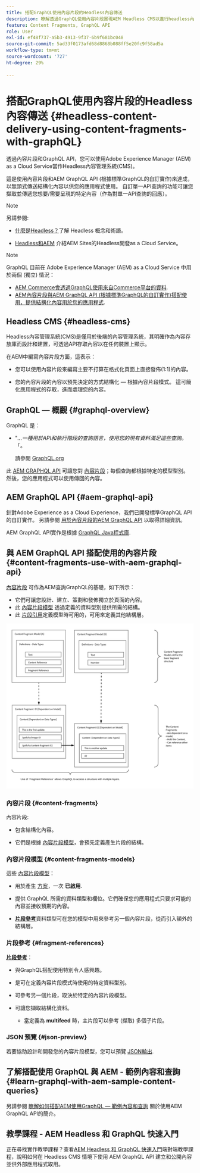```yaml
---
title: 搭配GraphQL使用內容片段的Headless內容傳送
description: 瞭解透過GraphQL使用內容片段實現AEM Headless CMS以進行headless內容傳送的基本概念。
feature: Content Fragments, GraphQL API
role: User
exl-id: ef48f737-a5b3-4913-9f37-6b9f681bc048
source-git-commit: 5ad33f0173afd68d8868b088ff5e20fc9f58ad5a
workflow-type: tm+mt
source-wordcount: '727'
ht-degree: 29%

---
```


# 搭配GraphQL使用內容片段的Headless內容傳送 {#headless-content-delivery-using-content-fragments-with-graphQL}

透過內容片段和GraphQL API，您可以使用Adobe Experience Manager (AEM) as a Cloud Service當作Headless內容管理系統(CMS)。

這是使用內容片段和AEM GraphQL API (根據標準GraphQL的自訂實作)來達成，以無頭式傳送結構化內容以供您的應用程式使用。 自訂單一API查詢的功能可讓您擷取並傳遞您想要/需要呈現的特定內容（作為對單一API查詢的回應）。

>[!NOTE]
>
>另請參閱:
>
>* [什麼是Headless？](/help/headless/what-is-headless.md)了解 Headless 概念和術語。
>
>* [Headless和AEM](/help/headless/introduction.md) 介紹AEM Sites的Headless開發as a Cloud Service。

>[!NOTE]
>
>GraphQL 目前在 Adobe Experience Manager (AEM) as a Cloud Service 中用於兩個 (獨立) 情況：
>
>* [AEM Commerce會透過GraphQL使用來自Commerce平台的資料](/help/commerce-cloud/integrating/magento.md).
>* [AEM內容片段與AEM GraphQL API (根據標準GraphQL的自訂實作)搭配使用，提供結構化內容用於您的應用程式](/help/headless/graphql-api/content-fragments.md).

## Headless CMS {#headless-cms}

Headless內容管理系統(CMS)是僅用於後端的內容管理系統，其明確作為內容存放庫而設計和建置，可透過API存取內容以在任何裝置上顯示。

在AEM中編寫內容片段方面，這表示：

* 您可以使用內容片段來編寫主要不打算在格式化頁面上直接發佈(1:1)的內容。

* 您的內容片段的內容以預先決定的方式結構化 — 根據內容片段模式。 這可簡化應用程式的存取，進而處理您的內容。

## GraphQL — 概觀 {#graphql-overview}

GraphQL 是：

* &quot;*...一種用於API和執行階段的查詢語言，使用您的現有資料滿足這些查詢。*「。

  請參閱 [GraphQL.org](https://graphql.org)

此 [AEM GRAPHQL API](#aem-graphql-api) 可讓您對 [內容片段](/help/sites-cloud/administering/content-fragments/content-fragments.md)；每個查詢都根據特定的模型型別。 然後，您的應用程式可以使用傳回的內容。

## AEM GraphQL API {#aem-graphql-api}

針對Adobe Experience as a Cloud Experience，我們已開發標準GraphQL API的自訂實作。 另請參閱 [用於內容片段的AEM GraphQL API](/help/headless/graphql-api/content-fragments.md) 以取得詳細資訊。

AEM GraphQL API實作是根據 [GraphQL Java程式庫](https://graphql.org/code/#java).

## 與 AEM GraphQL API 搭配使用的內容片段 {#content-fragments-use-with-aem-graphql-api}

[內容片段](#content-fragments) 可作為AEM查詢GraphQL的基礎，如下所示：

* 它們可讓您設計、建立、策劃和發佈獨立於頁面的內容。
* 此 [內容片段模型](#content-fragments-models) 透過定義的資料型別提供所需的結構。
* 此 [片段引用](#fragment-references)定義模型時可用的，可用來定義其他結構層。

![搭配GraphQL使用的內容片段](assets/cfm-nested-01.png "搭配GraphQL使用的內容片段")

### 內容片段 {#content-fragments}

內容片段:

* 包含結構化內容。

* 它們是根據 [內容片段模型](#content-fragments-models)，會預先定義產生片段的結構。

### 內容片段模型 {#content-fragments-models}

這些 [內容片段模型](/help/sites-cloud/administering/content-fragments/content-fragments-models.md)：

* 用於產生 [方案](https://graphql.org/learn/schema/)，一次 **已啟用**.

* 提供 GraphQL 所需的資料類型和欄位。它們確保您的應用程式只要求可能的內容並接收預期的內容。

* **[片段參考](#fragment-references)**&#x200B;資料類型可在您的模型中用來參考另一個內容片段，從而引入額外的結構層。

### 片段參考 {#fragment-references}

**[片段參考](/help/sites-cloud/administering/content-fragments/content-fragments-models.md#fragment-reference-nested-fragments)**：

* 與GraphQL搭配使用特別令人感興趣。

* 是可在定義內容片段模式時使用的特定資料型別。

* 可參考另一個片段，取決於特定的內容片段模型。

* 可讓您擷取結構化資料。

   * 當定義為 **multifeed** 時，主片段可以參考 (擷取) 多個子片段。

### JSON 預覽 {#json-preview}

若要協助設計和開發您的內容片段模型，您可以預覽 [JSON輸出](/help/sites-cloud/administering/content-fragments/content-fragments-json-preview.md).

## 了解搭配使用 GraphQL 與 AEM - 範例內容和查詢 {#learn-graphql-with-aem-sample-content-queries}

另請參閱 [瞭解如何搭配AEM使用GraphQL — 範例內容和查詢](/help/headless/graphql-api/sample-queries.md) 關於使用AEM GraphQL API的簡介。

## 教學課程 - AEM Headless 和 GraphQL 快速入門

正在尋找實作教學課程？查看[AEM Headless 和 GraphQL 快速入門](https://experienceleague.adobe.com/docs/experience-manager-learn/getting-started-with-aem-headless/graphql/overview.html)端對端教學課程，說明如何在 Headless CMS 情境下使用 AEM GraphQL API 建立和公開內容並供外部應用程式取用。
